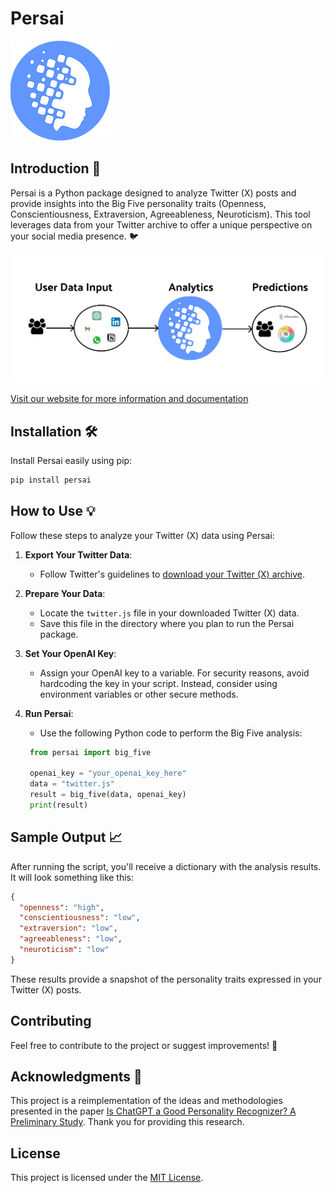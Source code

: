 # Persai

![Persai Logo](images/logo.png)

## Introduction 🔎

Persai is a Python package designed to analyze Twitter (X) posts and provide insights into the Big Five personality traits (Openness, Conscientiousness, Extraversion, Agreeableness, Neuroticism). This tool leverages data from your Twitter archive to offer a unique perspective on your social media presence. 🐦

![Diagram](images/diagram.png)

[Visit our website for more information and documentation](https://www.persai.org/)

## Installation 🛠️

Install Persai easily using pip:

```bash
pip install persai
```

## How to Use 💡

Follow these steps to analyze your Twitter (X) data using Persai:

1. **Export Your Twitter Data**:
   - Follow Twitter's guidelines to [download your Twitter (X) archive](https://help.twitter.com/en/managing-your-account/how-to-download-your-twitter-archive).

2. **Prepare Your Data**:
   - Locate the `twitter.js` file in your downloaded Twitter (X) data.
   - Save this file in the directory where you plan to run the Persai package.

3. **Set Your OpenAI Key**:
   - Assign your OpenAI key to a variable. For security reasons, avoid hardcoding the key in your script. Instead, consider using environment variables or other secure methods.

3. **Run Persai**:
   - Use the following Python code to perform the Big Five analysis:

   ```python
    from persai import big_five

    openai_key = "your_openai_key_here"
    data = "twitter.js"
    result = big_five(data, openai_key)
    print(result)
   ```

## Sample Output 📈

After running the script, you'll receive a dictionary with the analysis results. It will look something like this:

```json
{
  "openness": "high",
  "conscientiousness": "low",
  "extraversion": "low",
  "agreeableness": "low",
  "neuroticism": "low"
}
```

These results provide a snapshot of the personality traits expressed in your Twitter (X) posts.

## Contributing

Feel free to contribute to the project or suggest improvements! 🌟

## Acknowledgments :clap:

This project is a reimplementation of the ideas and methodologies presented in the paper [Is ChatGPT a Good Personality Recognizer? A Preliminary Study](https://arxiv.org/pdf/2307.03952.pdf). Thank you for providing this research.

## License

This project is licensed under the [MIT License](LICENSE).
